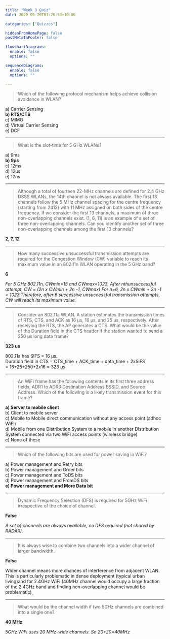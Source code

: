 ```yaml
---
title: "Week 3 Quiz"
date: 2020-06-26T01:20:53+10:00

categories: ["Quizzes"]

hiddenFromHomePage: false
postMetaInFooter: false

flowchartDiagrams:
  enable: false
  options: ""

sequenceDiagrams: 
  enable: false
  options: ""

---
```


> Which of the following protocol mechanism helps achieve collision avoidance in WLAN?

a) Carrier Sensing  
**b) RTS/CTS**  
c) MIMO  
d) Virtual Carrier Sensing  
e) DCF  

---

> What is the slot-time for 5 GHz WLANs?

a) 9ms  
**b) 9μs**  
c) 12ms  
d) 12μs  
e) 12ns  

---

> Although a total of fourteen 22-MHz channels are defined for 2.4 GHz DSSS WLANs, the 14th channel is not always available. The first 13 channels follow the 5 MHz channel spacing for the centre frequency (starting from 2412) with 11 MHz assigned on both sides of the centre frequency. If we consider the first 13 channels, a maximum of three non-overlapping channels exist. (1, 6, 11) is an example of a set of three non-overlapping channels. Can you identify another set of three non-overlapping channels among the first 13 channels?

**2, 7, 12**

---

> How many successive unsuccessful transmission attempts are required for the Congestion Window (CW) variable to reach its maximum value in an 802.11n WLAN operating in the 5 GHz band?

**6**

_For 5 GHz 802.11n, CWmin=15 and CWmax=1023. After nthunsuccessful attempt, CW = (2n x CWmin + 2n -1, CWmax) For n=6, 2n x CWmin + 2n -1 = 1023.Therefore, after 6 successive unsuccessful transmission attempts, CW will reach its maximum value._

---

> Consider an 802.11a WLAN. A station estimates the transmission times of RTS, CTS, and ACK as 16 μs, 16 μs, and 25 μs, respectively. After receiving the RTS, the AP generates a CTS. What would be the value of the Duration field in the CTS header if the station wanted to send a 250 μs long data frame?

**323 us**

802.11a has SIFS = 16 μs.  
Duration field in CTS = CTS_time + ACK_time + data_time + 2xSIFS  
= 16+25+250+2x16 = 323 μs

---

> An WiFi frame has the following contents in its first three address fields, ADR1 to ADR3:Destination Address,BSSID, and Source Address. Which of the following is a likely transmission event for this frame?

**a) Server to mobile client**  
b) Client to mobile server  
c) Mobile to Mobile direct communication without any access point (adhoc WiFi)  
d) Mobile from one Distribution System to a mobile in another Distribution System connected via two WiFi access points (wireless bridge)  
e) None of these  

---

> Which of the following bits are used for power saving in WiFi?

a) Power management and Retry bits  
b) Power management and Order bits  
c) Power management and ToDS bits  
d) Power management and FromDS bits  
**e) Power management and More Data bit**  

---

> Dynamic Frequency Selection (DFS) is required for 5GHz WiFi irrespective of the choice of channel.

**False**

_A set of channels are always available, no DFS required (not shared by RADAR)._

---

> It is always wise to combine two channels into a wider channel of larger bandwidth.

**False**

Wider channel means more chances of interference from adjacent WLAN. This is particularly problematic in dense deployment (typical urban living)and for 2.4GHz WiFi (40MHz channel would occupy a large fraction of the 2.4GHz band and finding non-overlapping channel would be problematic)_

---

> What would be the channel width if two 5GHz channels are combined into a single one?

**40 MHz**

_5GHz WiFi uses 20 MHz-wide channels. So 20+20=40MHz_